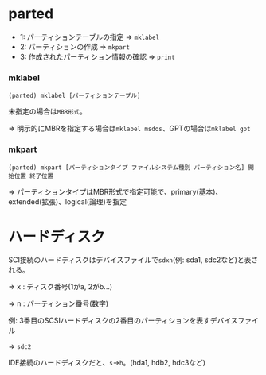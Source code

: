 # parted

- 1: パーティションテーブルの指定 => `mklabel`
- 2: パーティションの作成 => `mkpart`
- 3: 作成されたパーティション情報の確認 => `print`

### mklabel

```
(parted) mklabel [パーティションテーブル]
```

未指定の場合は`MBR形式`。

=> 明示的にMBRを指定する場合は`mklabel msdos`、GPTの場合は`mklabel gpt`

### mkpart

```
(parted) mkpart [パーティションタイプ ファイルシステム種別 パーティション名] 開始位置 終了位置
```

=> パーティションタイプはMBR形式で指定可能で、primary(基本)、extended(拡張)、logical(論理)を指定

# ハードディスク

SCI接続のハードディスクはデバイスファイルで`sdxn`(例: sda1, sdc2など)と表される。

=> x : ディスク番号(1がa, 2がb...)

=> n : パーティション番号(数字)

例: 3番目のSCSIハードディスクの2番目のパーティションを表すデバイスファイル

=> `sdc2`

IDE接続のハードディスクだと、`s`→`h`。(hda1, hdb2, hdc3など)

